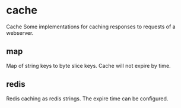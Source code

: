 # cache

Cache 
Some implementations for caching responses to requests of a webserver.

## map

Map of string keys to byte slice keys. Cache will not expire by time.

## redis

Redis caching as redis strings. The expire time can be configured.
